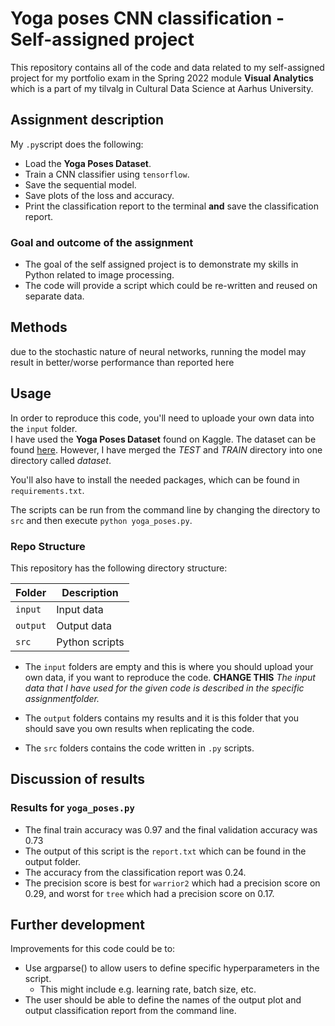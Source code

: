 # Yoga poses CNN classification - Self-assigned project
This repository contains all of the code and data related to my self-assigned project for my portfolio exam in the Spring 2022 module **Visual Analytics** which is a part of my tilvalg in Cultural Data Science at Aarhus University.  

## Assignment description 
My ```.py```script does the following:
- Load the **Yoga Poses Dataset**.
- Train a CNN classifier using ```tensorflow```.
- Save the sequential model.
- Save plots of the loss and accuracy.
- Print the classification report to the terminal **and** save the classification report.


### Goal and outcome of the assignment
- The goal of the self assigned project is to demonstrate my skills in Python related to image processing. 
- The code will provide a script which could be re-written and reused on separate data.


## Methods  

due to the stochastic nature of neural networks, running the model may result in better/worse performance than reported here

## Usage    
In order to reproduce this code, you'll need to uploade your own data into the ```input``` folder.  
I have used the **Yoga Poses Dataset** found on Kaggle. The dataset can be found [here](https://www.kaggle.com/datasets/niharika41298/yoga-poses-dataset). However, I have merged the *TEST* and *TRAIN* directory into one directory called *dataset*. 

You'll also have to install the needed packages, which can be found in ```requirements.txt```.    

The scripts can be run from the command line by changing the directory to ```src``` and then execute ```python yoga_poses.py```.


### Repo Structure  
This repository has the following directory structure:  

| **Folder** | **Description** |
| ----------- | ----------- |
| ```input``` | Input data |
| ```output``` | Output data |
| ```src``` | Python scripts |


- The ```input``` folders are empty and this is where you should upload your own data, if you want to reproduce the code. **CHANGE THIS** *The input data that I have used for the given code is described in the specific assignmentfolder.*

- The ```output``` folders contains my results and it is this folder that you should save you own results when replicating the code. 

- The ```src``` folders contains the code written in ```.py``` scripts. 


## Discussion of results 
### Results for ```yoga_poses.py```  
- The final train accuracy was 0.97 and the final validation accuracy was 0.73
- The output of this script is the ```report.txt``` which can be found in the output folder.   
- The accuracy from the classification report was 0.24.
- The precision score is best for ```warrior2``` which had a precision score on 0.29, and worst for ```tree``` which had a precision score on 0.17.  


## Further development 
Improvements for this code could be to: 
- Use argparse() to allow users to define specific hyperparameters in the script.
  - This might include e.g. learning rate, batch size, etc.
- The user should be able to define the names of the output plot and output classification report from the command line.
